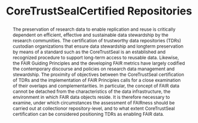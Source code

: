 ---
abstract: The preservation of research data to enable replication and reuse is critically
  dependent on efficient, effective and sustainable data stewardship by the research
  communities. The certification of trustworthy data repositories (TDRs) custodian
  organizations that ensure data stewardship and longterm preservation by means of
  a standard such as the CoreTrustSeal is an established and recognized procedure
  to support long-term access to reusable data. Likewise, the FAIR Guiding Principles
  and the developing FAIR metrics have largely codified the contemporary discourse
  and policies on research data management and stewardship. The proximity of objectives
  between the CoreTrustSeal certification of TDRs and the implementation of FAIR Principles
  calls for a close examination of their overlaps and complementarities. In particular,
  the concept of FAIR data cannot be detached from the characteristics of the data
  infrastructure, the environment in which FAIR data objects reside. It is therefore
  necessary to examine, under which circumstances the assessment of FAIRness should
  be carried out at collectionor repository-level, and to what extent CoreTrustSeal
  certification can be considered positioning TDRs as enabling FAIR data.
creators:
- Recker, Jonas
- Mokrane, Mustapha
date: null
document_url: https://services.phaidra.univie.ac.at/api/object/o:1079920/download
grand_parent: iPRES
institutions: []
keywords: []
landing_page_url: https://phaidra.univie.ac.at/o:1079920
language: eng
layout: publication
license: CC BY 4.0 International
notes_url: null
parent: iPRES 2019
publication_type: paper
size: 477763
slides_url: null
source_name: iPRES
stream_url: null
title: 'CoreTrustSealCertified Repositories '
year: 2019
---